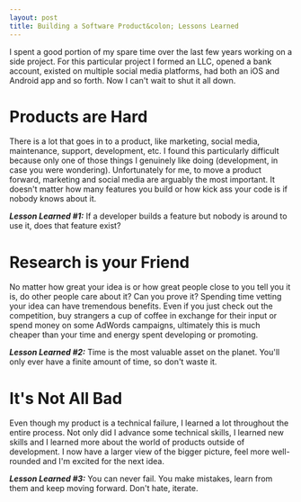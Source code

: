 ```yaml
---
layout: post
title: Building a Software Product&colon; Lessons Learned
---
```


I spent a good portion of my spare time over the last few years working on a side project. For this particular project I formed an LLC, opened a bank account, existed on multiple social media platforms, had both an iOS and Android app and so forth. Now I can't wait to shut it all down.

# Products are Hard
There is a lot that goes in to a product, like marketing, social media, maintenance, support, development, etc. I found this particularly difficult because only one of those things I genuinely like doing (development, in case you were wondering). Unfortunately for me, to move a product forward, marketing and social media are arguably the most important. It doesn't matter how many features you build or how kick ass your code is if nobody knows about it.

***Lesson Learned #1:*** If a developer builds a feature but nobody is around to use it, does that feature exist?

# Research is your Friend
No matter how great your idea is or how great people close to you tell you it is, do other people care about it? Can you prove it? Spending time vetting your idea can have tremendous benefits. Even if you just check out the competition, buy strangers a cup of coffee in exchange for their input or spend money on some AdWords campaigns, ultimately this is much cheaper than your time and energy spent developing or promoting.

***Lesson Learned #2:*** Time is the most valuable asset on the planet. You'll only ever have a finite amount of time, so don't waste it.

# It's Not All Bad
Even though my product is a technical failure, I learned a lot throughout the entire process. Not only did I advance some technical skills, I learned new skills and I learned more about the world of products outside of development. I now have a larger view of the bigger picture, feel more well-rounded and I'm excited for the next idea.

***Lesson Learned #3:*** You can never fail. You make mistakes, learn from them and keep moving forward. Don't hate, iterate.
